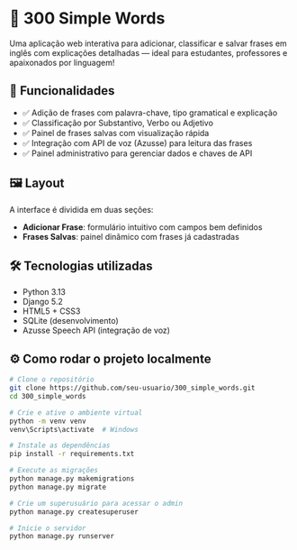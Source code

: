# 🧠 300 Simple Words

Uma aplicação web interativa para adicionar, classificar e salvar frases em inglês com explicações detalhadas — ideal para estudantes, professores e apaixonados por linguagem!

## 🚀 Funcionalidades

- ✅ Adição de frases com palavra-chave, tipo gramatical e explicação
- ✅ Classificação por Substantivo, Verbo ou Adjetivo
- ✅ Painel de frases salvas com visualização rápida
- ✅ Integração com API de voz (Azusse) para leitura das frases
- ✅ Painel administrativo para gerenciar dados e chaves de API

## 🖼️ Layout

A interface é dividida em duas seções:
- **Adicionar Frase**: formulário intuitivo com campos bem definidos
- **Frases Salvas**: painel dinâmico com frases já cadastradas

## 🛠️ Tecnologias utilizadas

- Python 3.13
- Django 5.2
- HTML5 + CSS3
- SQLite (desenvolvimento)
- Azusse Speech API (integração de voz)

## ⚙️ Como rodar o projeto localmente

```bash
# Clone o repositório
git clone https://github.com/seu-usuario/300_simple_words.git
cd 300_simple_words

# Crie e ative o ambiente virtual
python -m venv venv
venv\Scripts\activate  # Windows

# Instale as dependências
pip install -r requirements.txt

# Execute as migrações
python manage.py makemigrations
python manage.py migrate

# Crie um superusuário para acessar o admin
python manage.py createsuperuser

# Inicie o servidor
python manage.py runserver

